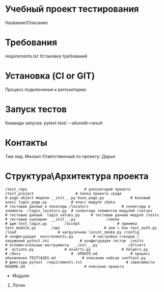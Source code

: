 # Учебный проект тестирования 
Название/Описание

# Требования
requirements.txt 
Установка требований 

# Установка (CI or GIT)
Процесс подключения к репозиторию

# Запуск тестов
Команда запуска: 
pytest test/ --alluredir=result


# Контакты
Тим лид: Михаил 
Ответственный по проекту: Дарья

# Структура\Архитектура проекта
`/test_repo                          # репозиторий проекта 
    /test_project                   # папка проекта
        /page                       # page object модели
            __init__.py
            base_page_py            # базовый класс
            login_page.py           # класс модуля
        /data                       # тестовые данные и локаторы
            /locators               # селекторы и элементы 
                /login_locators.py  # селекторы элементов модулей
            /values                 # тестовые данные 
                login_values.py     # тестовые данные модуля
        /tests                      # тестовые сценарии 
            __init__.py             
            /smoke                  # дым
                test_login.py       
            /accept                 # приемка
                test_module.py      
            /api                    # апи \ бэк
                test_auth.py
            /load                   # нагрузочное
                locust_smoke.py
        /config                     # конфигурация 
            environments.py         # настройка стендов / окружения
            pytest.ini              # конфигурация тестов 
        /units                      # вспомогательные инструменты 
            __init__.py             
            /drivers                # 
            actions.py              #
            asserts.py              #
            helpers.py              #
        /docs                       # 
            UPDATE.md               # процесс обновления
            TESTCASES.md            # описание кейсов
conftest.py                         # фикстуры pytest 
requiroments.txt                    # зависимости 
README.md                           # описание проекта 
`
* Модули: 
1) Логин
            
